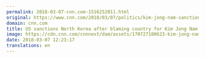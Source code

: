 ```yaml
---
permalink: 2018-03-07-cnn.com-1516252011.html
original: https://www.cnn.com/2018/03/07/politics/kim-jong-nam-sanctions-intl/index.html
domain: cnn.com
title: US sanctions North Korea after blaming country for Kim Jong Nam's killing
image: https://cdn.cnn.com/cnnnext/dam/assets/170727100623-kim-jong-nam-suspects-split-super-tease.jpg
date: 2018-03-07 12:23:17
translations: en
---
```


